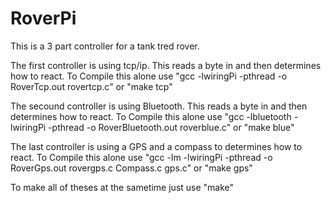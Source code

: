 # RoverPi
This is a 3 part controller for a tank tred rover.

The first controller is using tcp/ip. This reads a byte in and then determines how to react.
To Compile this alone use "gcc -lwiringPi -pthread -o RoverTcp.out rovertcp.c" or "make tcp"

The secound controller is using Bluetooth. This reads a byte in and then determines how to react.
To Compile this alone use "gcc -lbluetooth -lwiringPi -pthread -o RoverBluetooth.out roverblue.c" or "make blue"

The last controller is using a GPS and a compass to determines how to react.
To Compile this alone use "gcc -lm -lwiringPi -pthread -o RoverGps.out rovergps.c Compass.c gps.c" or "make gps"

To make all of theses at the sametime just use "make"
